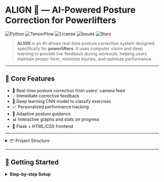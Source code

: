 
# ALIGN 💪 — AI-Powered Posture Correction for Powerlifters

![Python](https://img.shields.io/badge/Python-3.8%2B-blue)
![TensorFlow](https://img.shields.io/badge/TensorFlow-2.x-orange)
![License](https://img.shields.io/github/license/R-Durg4/align)
![Issues](https://img.shields.io/github/issues/R-Durg4/align)
![Stars](https://img.shields.io/github/stars/R-Durg4/align)

> **ALIGN** is an AI-driven real-time posture correction system designed specifically for **powerlifters**. It uses computer vision and deep learning to provide live feedback during workouts, helping users maintain proper form, minimize injuries, and optimize performance.

---

## 🧠 Core Features

- 🎥 Real-time posture correction from users' camera feed
- 💡 Immediate corrective feedback
- 🤖 Deep learning CNN model to classify exercises
- 📈 Personalized performance tracking
- 🧍 Adaptive posture guidance 
- 📊 Interactive graphs and stats on progress
- 🧰 Flask + HTML/CSS frontend

---

<details>
<summary>📦 Project Structure</summary>
</details>

---

## 🚀 Getting Started

<details>
<summary><strong>Step-by-step Setup</strong></summary>

### 1. Clone the Repository
-Clone the repository
### 2. Set Project Directory
-cd ALIGN
### 3. Set up the dependencies
Create a virtual environment venv and activate it
Install dependencies using 
```bash
pip install -r requirements.txt
```
### 4. Run the project 
```bash
python app.py
```


🎯 Use Case: Powerlifting Meets AI
ALIGN is tailored for powerlifters performing complex, heavy lifts like:

🏋️ Squats

🪵 Deadlifts

🛋️ Bench Press

Proper form is critical. ALIGN acts as your AI spotter, catching posture deviations before they cause injuries.



